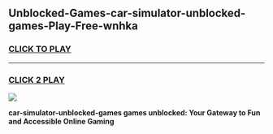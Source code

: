 
## Unblocked-Games-car-simulator-unblocked-games-Play-Free-wnhka
<h3>
<a href="https://premium76.site?title=car-simulator-unblocked-games&ref=09A">CLICK TO PLAY</a></h3>
<hr>

<h3>
<a href="https://premium76.site?title=car-simulator-unblocked-games&ref=09A">CLICK 2 PLAY</a>
  
</h3>

<a href="https://premium76.site?title=car-simulator-unblocked-games&ref=09A"><img src="https://clearcache.store/games.png"></a>


**car-simulator-unblocked-games games unblocked: Your Gateway to Fun and Accessible Online Gaming**
